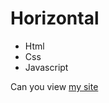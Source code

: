 # Horizontal
- Html
- Css
- Javascript

Can you view [my site](https://mousepanda.github.io/Horizontal/)
